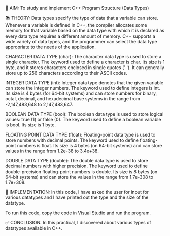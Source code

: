 🧭 AIM: 
To study and implement C++ Program Structure (Data Types)

📚 THEORY: 
Data types specify the type of data that a variable can store. Whenever a variable is defined in C++, the compiler allocates some memory for that variable based on the data type with which it is declared as every data type requires a different amount of memory. C++ supports a wide variety of data types, and the programmer can select the data type appropriate to the needs of the application.

CHARACTER DATA TYPE (char): 
The character data type is used to store a single character. The keyword used to define a character is char. Its size is 1 byte, and it stores characters enclosed in single quotes (' '). It can generally store up to 256 characters according to their ASCII codes.

INTEGER DATA TYPE (int): 
Integer data type denotes that the given variable can store the integer numbers. The keyword used to define integers is int. Its size is 4 bytes (for 64-bit systems) and can store numbers for binary, octal, decimal, and hexadecimal base systems in the range from -2,147,483,648 to 2,147,483,647.

BOOLEAN DATA TYPE (bool): 
The boolean data type is used to store logical values: true (1) or false (0). The keyword used to define a boolean variable is bool. Its size is 1 byte.

FLOATING POINT DATA TYPE (float): 
Floating-point data type is used to store numbers with decimal points. The keyword used to define floating-point numbers is float. Its size is 4 bytes (on 64-bit systems) and can store values in the range from 1.2e-38 to 3.4e+38.

DOUBLE DATA TYPE (double): 
The double data type is used to store decimal numbers with higher precision. The keyword used to define double-precision floating-point numbers is double. Its size is 8 bytes (on 64-bit systems) and can store the values in the range from 1.7e-308 to 1.7e+308.

🧪 IMPLEMENTATION: 
In this code, I have asked the user for input for various datatypes and I have printed out the type and the size of the datatype.

To run this code, copy the code in Visual Studio and run the program.

✅ CONCLUSION: 
In this practical, I discovered about various types of datatypes available in C++.
